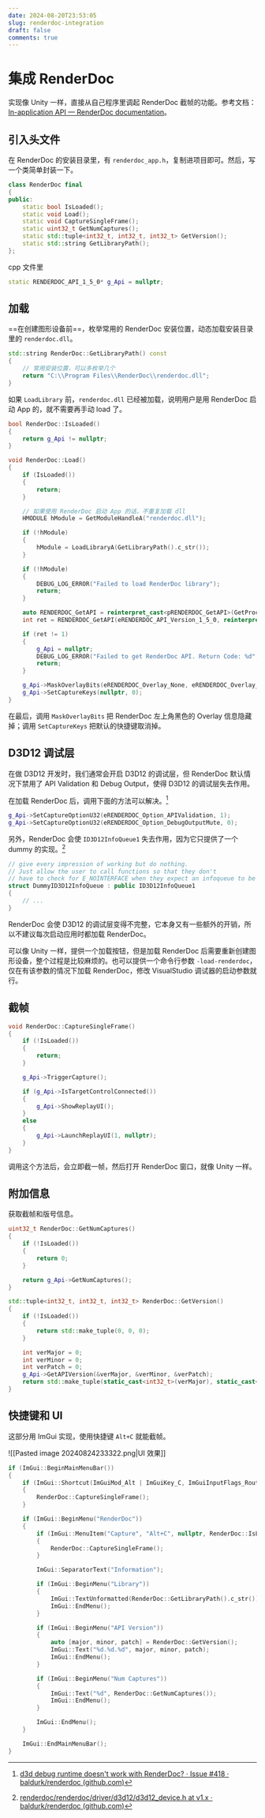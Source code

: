 ```yaml
---
date: 2024-08-20T23:53:05
slug: renderdoc-integration
draft: false
comments: true
---
```


# 集成 RenderDoc

实现像 Unity 一样，直接从自己程序里调起 RenderDoc 截帧的功能。参考文档：[In-application API — RenderDoc documentation](https://renderdoc.org/docs/in_application_api.html)。

<!-- more -->

## 引入头文件

在 RenderDoc 的安装目录里，有 `renderdoc_app.h`，复制进项目即可。然后，写一个类简单封装一下。

``` cpp
class RenderDoc final
{
public:
    static bool IsLoaded();
    static void Load();
    static void CaptureSingleFrame();
    static uint32_t GetNumCaptures();
    static std::tuple<int32_t, int32_t, int32_t> GetVersion();
    static std::string GetLibraryPath();
};
```

cpp 文件里

``` cpp
static RENDERDOC_API_1_5_0* g_Api = nullptr;
```

## 加载

==在创建图形设备前==，枚举常用的 RenderDoc 安装位置，动态加载安装目录里的 `renderdoc.dll`。

``` cpp
std::string RenderDoc::GetLibraryPath() const
{
    // 常用安装位置，可以多枚举几个
    return "C:\\Program Files\\RenderDoc\\renderdoc.dll";
}
```

如果 `LoadLibrary` 前，`renderdoc.dll` 已经被加载，说明用户是用 RenderDoc 启动 App 的，就不需要再手动 load 了。

``` cpp
bool RenderDoc::IsLoaded()
{
    return g_Api != nullptr;
}

void RenderDoc::Load()
{
    if (IsLoaded())
    {
        return;
    }

    // 如果使用 RenderDoc 启动 App 的话，不重复加载 dll
    HMODULE hModule = GetModuleHandleA("renderdoc.dll");

    if (!hModule)
    {
        hModule = LoadLibraryA(GetLibraryPath().c_str());
    }

    if (!hModule)
    {
        DEBUG_LOG_ERROR("Failed to load RenderDoc library");
        return;
    }

    auto RENDERDOC_GetAPI = reinterpret_cast<pRENDERDOC_GetAPI>(GetProcAddress(hModule, "RENDERDOC_GetAPI"));
    int ret = RENDERDOC_GetAPI(eRENDERDOC_API_Version_1_5_0, reinterpret_cast<void**>(&g_Api));

    if (ret != 1)
    {
        g_Api = nullptr;
        DEBUG_LOG_ERROR("Failed to get RenderDoc API. Return Code: %d", ret);
        return;
    }

    g_Api->MaskOverlayBits(eRENDERDOC_Overlay_None, eRENDERDOC_Overlay_None); // 不显示 overlay
    g_Api->SetCaptureKeys(nullptr, 0);
}
```

在最后，调用 `MaskOverlayBits` 把 RenderDoc 左上角黑色的 Overlay 信息隐藏掉；调用 `SetCaptureKeys` 把默认的快捷键取消掉。

## D3D12 调试层

在做 D3D12 开发时，我们通常会开启 D3D12 的调试层，但 RenderDoc 默认情况下禁用了 API Validation 和 Debug Output，使得 D3D12 的调试层失去作用。

在加载 RenderDoc 后，调用下面的方法可以解决。[^1]

``` cpp
g_Api->SetCaptureOptionU32(eRENDERDOC_Option_APIValidation, 1);
g_Api->SetCaptureOptionU32(eRENDERDOC_Option_DebugOutputMute, 0);
```

另外，RenderDoc 会使 `ID3D12InfoQueue1` 失去作用，因为它只提供了一个 dummy 的实现。[^2]

``` cpp
// give every impression of working but do nothing.
// Just allow the user to call functions so that they don't
// have to check for E_NOINTERFACE when they expect an infoqueue to be there
struct DummyID3D12InfoQueue : public ID3D12InfoQueue1
{
    // ...
}
```

RenderDoc 会使 D3D12 的调试层变得不完整，它本身又有一些额外的开销，所以不建议每次启动应用时都加载 RenderDoc。

可以像 Unity 一样，提供一个加载按钮，但是加载 RenderDoc 后需要重新创建图形设备，整个过程是比较麻烦的。也可以提供一个命令行参数 `-load-renderdoc`，仅在有该参数的情况下加载 RenderDoc，修改 VisualStudio 调试器的启动参数就行。

## 截帧

``` cpp
void RenderDoc::CaptureSingleFrame()
{
    if (!IsLoaded())
    {
        return;
    }

    g_Api->TriggerCapture();

    if (g_Api->IsTargetControlConnected())
    {
        g_Api->ShowReplayUI();
    }
    else
    {
        g_Api->LaunchReplayUI(1, nullptr);
    }
}
```

调用这个方法后，会立即截一帧，然后打开 RenderDoc 窗口，就像 Unity 一样。

## 附加信息

获取截帧和版号信息。

``` cpp
uint32_t RenderDoc::GetNumCaptures()
{
    if (!IsLoaded())
    {
        return 0;
    }

    return g_Api->GetNumCaptures();
}

std::tuple<int32_t, int32_t, int32_t> RenderDoc::GetVersion()
{
    if (!IsLoaded())
    {
        return std::make_tuple(0, 0, 0);
    }

    int verMajor = 0;
    int verMinor = 0;
    int verPatch = 0;
    g_Api->GetAPIVersion(&verMajor, &verMinor, &verPatch);
    return std::make_tuple(static_cast<int32_t>(verMajor), static_cast<int32_t>(verMinor), static_cast<int32_t>(verPatch));
}
```

## 快捷键和 UI

这部分用 ImGui 实现，使用快捷键 `Alt+C` 就能截帧。

![[Pasted image 20240824233322.png|UI 效果]]

``` cpp
if (ImGui::BeginMainMenuBar())
{
    if (ImGui::Shortcut(ImGuiMod_Alt | ImGuiKey_C, ImGuiInputFlags_RouteAlways))
    {
        RenderDoc::CaptureSingleFrame();
    }

    if (ImGui::BeginMenu("RenderDoc"))
    {
        if (ImGui::MenuItem("Capture", "Alt+C", nullptr, RenderDoc::IsLoaded()))
        {
            RenderDoc::CaptureSingleFrame();
        }

        ImGui::SeparatorText("Information");

        if (ImGui::BeginMenu("Library"))
        {
            ImGui::TextUnformatted(RenderDoc::GetLibraryPath().c_str());
            ImGui::EndMenu();
        }

        if (ImGui::BeginMenu("API Version"))
        {
            auto [major, minor, patch] = RenderDoc::GetVersion();
            ImGui::Text("%d.%d.%d", major, minor, patch);
            ImGui::EndMenu();
        }

        if (ImGui::BeginMenu("Num Captures"))
        {
            ImGui::Text("%d", RenderDoc::GetNumCaptures());
            ImGui::EndMenu();
        }

        ImGui::EndMenu();
    }

    ImGui::EndMainMenuBar();
}
```

[^1]: [d3d debug runtime doesn't work with RenderDoc? · Issue #418 · baldurk/renderdoc (github.com)](https://github.com/baldurk/renderdoc/issues/418)
[^2]: [renderdoc/renderdoc/driver/d3d12/d3d12_device.h at v1.x · baldurk/renderdoc (github.com)](https://github.com/baldurk/renderdoc/blob/v1.x/renderdoc/driver/d3d12/d3d12_device.h)
